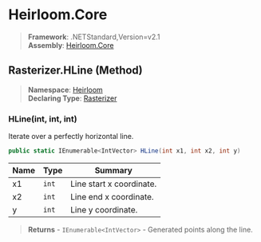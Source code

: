 # Heirloom.Core

> **Framework**: .NETStandard,Version=v2.1  
> **Assembly**: [Heirloom.Core][0]

## Rasterizer.HLine (Method)

> **Namespace**: [Heirloom][0]  
> **Declaring Type**: [Rasterizer][1]

### HLine(int, int, int)

Iterate over a perfectly horizontal line.

```cs
public static IEnumerable<IntVector> HLine(int x1, int x2, int y)
```

| Name | Type  | Summary                  |
|------|-------|--------------------------|
| x1   | `int` | Line start x coordinate. |
| x2   | `int` | Line end x coordinate.   |
| y    | `int` | Line y coordinate.       |

> **Returns** - `IEnumerable<IntVector>` - Generated points along the line.

[0]: ../../../Heirloom.Core.md
[1]: ../Rasterizer.md
